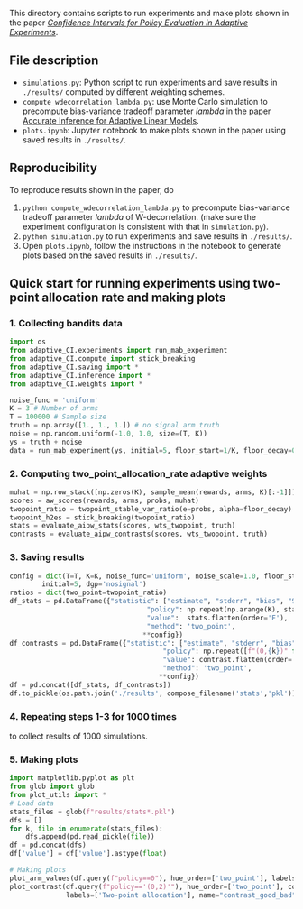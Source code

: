 This directory contains scripts to run experiments and make plots shown in the paper [_Confidence Intervals for Policy Evaluation in Adaptive Experiments_](https://arxiv.org/abs/1911.02768).

## File description
- `simulations.py`: Python script to run experiments and save results in `./results/` computed by different weighting schemes.
- `compute_wdecorrelation_lambda.py`: use Monte Carlo simulation to precompute bias-variance tradeoff parameter _lambda_ in the paper [Accurate Inference for Adaptive Linear Models](https://arxiv.org/abs/1712.06695).
- `plots.ipynb`: Jupyter notebook to make plots shown in the paper using saved results in `./results/`.


## Reproducibility 
To reproduce results shown in the paper, do
1. `python compute_wdecorrelation_lambda.py` to precompute bias-variance tradeoff parameter _lambda_ of W-decorrelation. (make sure the experiment configuration is consistent with that in `simulation.py`).
2. `python simulation.py` to run experiments and save results in `./results/`.
3. Open `plots.ipynb`, follow the instructions in the notebook to generate plots based on the saved results in `./results/`. 


## Quick start for running experiments using two-point allocation rate and making plots
### 1. Collecting bandits data
```python
import os
from adaptive_CI.experiments import run_mab_experiment
from adaptive_CI.compute import stick_breaking
from adaptive_CI.saving import *
from adaptive_CI.inference import *
from adaptive_CI.weights import *

noise_func = 'uniform'
K = 3 # Number of arms
T = 100000 # Sample size
truth = np.array([1., 1., 1.]) # no signal arm truth
noise = np.random.uniform(-1.0, 1.0, size=(T, K))
ys = truth + noise
data = run_mab_experiment(ys, initial=5, floor_start=1/K, floor_decay=0.7, exploration='TS')
```
### 2. Computing two_point_allocation_rate adaptive weights
```python
muhat = np.row_stack([np.zeros(K), sample_mean(rewards, arms, K)[:-1]])
scores = aw_scores(rewards, arms, probs, muhat)
twopoint_ratio = twopoint_stable_var_ratio(e=probs, alpha=floor_decay)
twopoint_h2es = stick_breaking(twopoint_ratio)
stats = evaluate_aipw_stats(scores, wts_twopoint, truth) 
contrasts = evaluate_aipw_contrasts(scores, wts_twopoint, truth)
```

### 3. Saving results
```python
config = dict(T=T, K=K, noise_func='uniform', noise_scale=1.0, floor_start=1/K, floor_decay=0.7,
        initial=5, dgp='nosignal')
ratios = dict(two_point=twopoint_ratio)
df_stats = pd.DataFrame({"statistic": ["estimate", "stderr", "bias", "90% coverage of t-stat", "t-stat", "mse", "CI_width", "truth"] * stats.shape[1],
                                  "policy": np.repeat(np.arange(K), stats.shape[0]),
                                  "value":  stats.flatten(order='F'),
                                  "method": 'two_point',
                                 **config})
df_contrasts = pd.DataFrame({"statistic": ["estimate", "stderr", "bias", "90% coverage of t-stat", "t-stat", "mse", "CI_width", "truth"] * contrasts.shape[1],
                                      "policy": np.repeat([f"(0,{k})" for k in np.arange(1, K)], contrasts.shape[0]),
                                      "value": contrast.flatten(order='F'),
                                      "method": 'two_point',
                                     **config})
df = pd.concat([df_stats, df_contrasts])  
df.to_pickle(os.path.join('./results', compose_filename('stats','pkl')))
```

### 4. Repeating steps 1-3 for 1000 times
to collect results of 1000 simulations.

### 5. Making plots
```python
import matplotlib.pyplot as plt
from glob import glob
from plot_utils import *
# Load data
stats_files = glob(f"results/stats*.pkl")
dfs = []
for k, file in enumerate(stats_files):
    dfs.append(pd.read_pickle(file))
df = pd.concat(dfs)
df['value'] = df['value'].astype(float)

# Making plots
plot_arm_values(df.query(f"policy==0"), hue_order=['two_point'], labels=['Two-point allocation'], name="arm_values_0")
plot_contrast(df.query(f"policy=='(0,2)'"), hue_order=['two_point'], col_names=['RMSE', 'Bias', 'Confidence Interval Radius', '90% coverage'],
              labels=['Two-point allocation'], name="contrast_good_bad")
```



